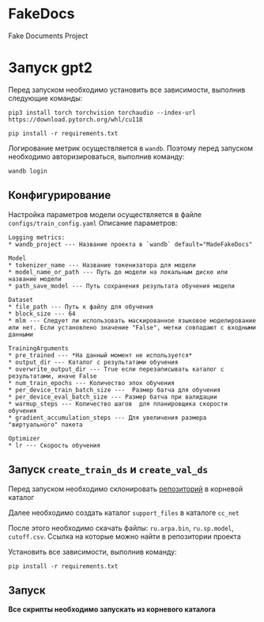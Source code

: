 # FakeDocs
Fake Documents Project

# Запуск gpt2
Перед запуском необходимо установить все зависимости, выполнив следующие команды:
```commandline
pip3 install torch torchvision torchaudio --index-url https://download.pytorch.org/whl/cu118
```


```commandline
pip install -r requirements.txt
```

Логирование метрик осуществляется в `wandb`. Поэтому перед запуском
необходимо авторизироваться, выполнив команду:
```commandline
wandb login
```

## Конфигурирование
Настройка параметров модели осуществляется в файле `configs/train_config.yaml`
Описание параметров:
```
Logging metrics:
* wandb_project --- Название проекта в `wandb` default="MadeFakeDocs"

Model
* tokenizer_name --- Название токенизатора для модели
* model_name_or_path --- Путь до модели на локальным диске или название модели
* path_save_model --- Путь сохранения результата обучения модели

Dataset
* file_path --- Путь к файлу для обучения
* block_size --- 64
* mlm --- Следует ли использовать маскированное языковое моделирование или нет. Если установлено значение "False", метки совпадают с входными данными

TrainingArguments
* pre_trained --- *На данный момент не используется*
* output_dir --- Каталог с результатами обучения
* overwrite_output_dir --- True если перезаписывать каталог с результатами, иначе False
* num_train_epochs --- Количество эпох обучения
* per_device_train_batch_size ---  Размер батча для обучения
* per_device_eval_batch_size --- Размер батча при валидации
* warmup_steps --- Количество шагов  для планировщика скорости обучения
* gradient_accumulation_steps --- Для увеличения размера "виртуального" пакета

Optimizer
* lr --- Скорость обучения 
```

## Запуск `create_train_ds` и `create_val_ds`
Перед запуском необходимо склонировать [репозиторий](https://github.com/facebookresearch/cc_net) в корневой каталог 

Далее необходимо создать каталог `support_files` в каталоге `cc_net`

После этого необходимо скачать файлы: `ru.arpa.bin`, `ru.sp.model`, `cutoff.csv`. Ссылка на которые можно найти в 
репозитории проекта

Установить все зависимости, выполнив команду:
```
pip install -r requirements.txt
```


## Запуск
**Все скрипты необходимо запускать из корневого каталога**

